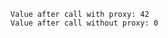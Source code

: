 ```$ php bin/test.php
Value after call with proxy: 42
Value after call without proxy: 0        
```
